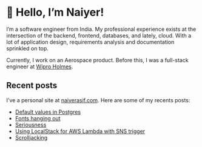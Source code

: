 # 👋 Hello, I’m Naiyer!

I’m a software engineer from India. My professional experience exists at the intersection of the backend, frontend, databases, and lately, cloud. With a lot of application design, requirements analysis and documentation sprinkled on top.

Currently, I work on an Aerospace product. Before this, I was a full-stack engineer at [Wipro Holmes](https://www.wipro.com/holmes/).

## Recent posts

I've a personal site at [naiyerasif.com](https://www.naiyerasif.com). Here are some of my recents posts:

<!-- BLOG-POST-LIST:START -->
- [Default values in Postgres](https://www.naiyerasif.com/post/2024/03/05/default-values-in-postgres/)
- [Fonts hanging out](https://www.naiyerasif.com/post/2024/03/03/fonts-hanging-out/)
- [Seriousness](https://www.naiyerasif.com/post/2024/03/03/seriousness/)
- [Using LocalStack for AWS Lambda with SNS trigger](https://www.naiyerasif.com/post/2024/03/03/using-localstack-for-aws-lambda-with-sns-trigger/)
- [Scrolljacking](https://www.naiyerasif.com/post/2024/02/22/scrolljacking/)
<!-- BLOG-POST-LIST:END -->
